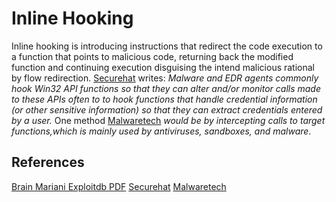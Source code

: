 # Inline Hooking

Inline hooking is introducing instructions that redirect the code execution to a function that points to malicious code, returning back the modified function and continuing execution disguising the intend malicious rational by flow redirection. [Securehat](https://blog.securehat.co.uk/process-injection/manually-implementing-inline-function-hooking) writes: *Malware and EDR agents commonly hook Win32 API functions so that they can alter and/or monitor calls made to these APIs often to to hook functions that handle credential information (or other sensitive information) so that they can extract credentials entered by a user.* One method [Malwaretech](https://www.malwaretech.com/2015/01/inline-hooking-for-programmers-part-1.html) *would be by intercepting calls to target functions,which is mainly used by antiviruses, sandboxes, and malware*.

## References
[Brain Mariani Exploitdb PDF](https://www.exploit-db.com/docs/english/17802-inline-hooking-in-windows.pdf)
[Securehat](https://blog.securehat.co.uk/process-injection/manually-implementing-inline-function-hooking)
[Malwaretech](https://www.malwaretech.com/2015/01/inline-hooking-for-programmers-part-1.html)